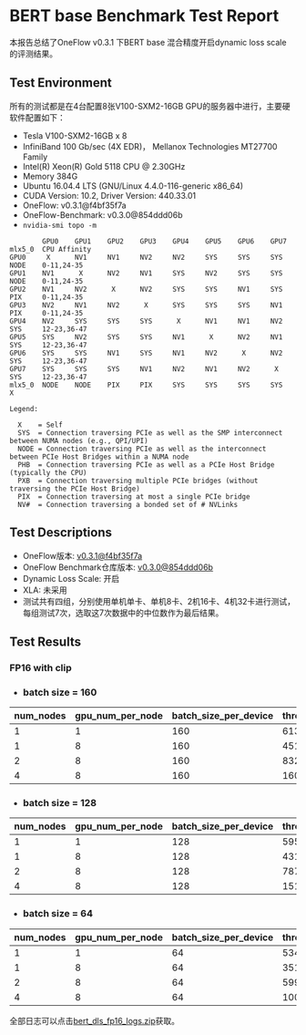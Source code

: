 # BERT base Benchmark Test Report

本报告总结了OneFlow v0.3.1 下BERT base 混合精度开启dynamic loss scale 的评测结果。

## Test Environment

所有的测试都是在4台配置8张V100-SXM2-16GB GPU的服务器中进行，主要硬软件配置如下：

- Tesla V100-SXM2-16GB x 8
- InfiniBand 100 Gb/sec (4X EDR)， Mellanox Technologies MT27700 Family
- Intel(R) Xeon(R) Gold 5118 CPU @ 2.30GHz
- Memory 384G
- Ubuntu 16.04.4 LTS (GNU/Linux 4.4.0-116-generic x86_64)
- CUDA Version: 10.2, Driver Version: 440.33.01
- OneFlow: v0.3.1@f4bf35f7a
- OneFlow-Benchmark: v0.3.0@854ddd06b
- `nvidia-smi topo -m`

```
        GPU0    GPU1    GPU2    GPU3    GPU4    GPU5    GPU6    GPU7    mlx5_0  CPU Affinity
GPU0     X      NV1     NV1     NV2     NV2     SYS     SYS     SYS     NODE    0-11,24-35
GPU1    NV1      X      NV2     NV1     SYS     NV2     SYS     SYS     NODE    0-11,24-35
GPU2    NV1     NV2      X      NV2     SYS     SYS     NV1     SYS     PIX     0-11,24-35
GPU3    NV2     NV1     NV2      X      SYS     SYS     SYS     NV1     PIX     0-11,24-35
GPU4    NV2     SYS     SYS     SYS      X      NV1     NV1     NV2     SYS     12-23,36-47
GPU5    SYS     NV2     SYS     SYS     NV1      X      NV2     NV1     SYS     12-23,36-47
GPU6    SYS     SYS     NV1     SYS     NV1     NV2      X      NV2     SYS     12-23,36-47
GPU7    SYS     SYS     SYS     NV1     NV2     NV1     NV2      X      SYS     12-23,36-47
mlx5_0  NODE    NODE    PIX     PIX     SYS     SYS     SYS     SYS      X

Legend:

  X    = Self
  SYS  = Connection traversing PCIe as well as the SMP interconnect between NUMA nodes (e.g., QPI/UPI)
  NODE = Connection traversing PCIe as well as the interconnect between PCIe Host Bridges within a NUMA node
  PHB  = Connection traversing PCIe as well as a PCIe Host Bridge (typically the CPU)
  PXB  = Connection traversing multiple PCIe bridges (without traversing the PCIe Host Bridge)
  PIX  = Connection traversing at most a single PCIe bridge
  NV#  = Connection traversing a bonded set of # NVLinks

```

## Test Descriptions

- OneFlow版本: [v0.3.1@f4bf35f7a](https://github.com/Oneflow-Inc/oneflow/tree/v0.3.1)
- OneFlow Benchmark仓库版本: [v0.3.0@854ddd06b](https://github.com/Oneflow-Inc/OneFlow-Benchmark/tree/v0.3.0)
- Dynamic Loss Scale: 开启
- XLA: 未采用
- 测试共有四组，分别使用单机单卡、单机8卡、2机16卡、4机32卡进行测试，每组测试7次，选取这7次数据中的中位数作为最后结果。



## Test Results

### FP16 with clip

- ### batch size = 160

| num_nodes | gpu_num_per_node | batch_size_per_device | throughput | speedup |
|-----------|------------------|-----------------------|------------|---------|
| 1         | 1                | 160                   | 613.46     | 1.00    |
| 1         | 8                | 160                   | 4514.64    | 7.36    |
| 2         | 8                | 160                   | 8325.87    | 13.57   |
| 4         | 8                | 160                   | 16001.63   | 26.08   |

- ### batch size = 128

| num_nodes | gpu_num_per_node | batch_size_per_device | throughput | speedup |
|-----------|------------------|-----------------------|------------|---------|
| 1 | 1 | 128 | 595.94 | 1.00 |
| 1 | 8 | 128 | 4313.91 | 7.24 |
| 2 | 8 | 128 | 7878.62 | 13.22 |
| 4 | 8 | 128 | 15113.94 | 25.36 |

- ### batch size = 64 

| num_nodes | gpu_num_per_node | batch_size_per_device | throughput | speedup |
|-----------|------------------|-----------------------|------------|---------|
| 1 | 1 | 64 | 534.17 | 1.00 |
| 1 | 8 | 64 | 3519.61 | 6.59 |
| 2 | 8 | 64 | 5991.10 | 11.22 |
| 4 | 8 | 64 | 10026.29 | 18.77 |

全部日志可以点击[bert_dls_fp16_logs.zip](https://oneflow-public.oss-cn-beijing.aliyuncs.com/oneflow_test_log/oneflow_0.3.1/bert_dls_fp16_logs.zip)获取。

